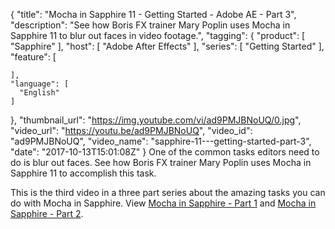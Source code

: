 {
  "title": "Mocha in Sapphire 11 - Getting Started - Adobe AE - Part 3",
  "description": "See how Boris FX trainer Mary Poplin uses Mocha in Sapphire 11 to blur out faces in video footage.",
  "tagging": {
    "product": [
      "Sapphire"
    ],
    "host": [
      "Adobe After Effects"
    ],
    "series": [
      "Getting Started"
    ],
    "feature": [

    ],
    "language": [
      "English"
    ]
  },
  "thumbnail_url": "https://img.youtube.com/vi/ad9PMJBNoUQ/0.jpg",
  "video_url": "https://youtu.be/ad9PMJBNoUQ",
  "video_id": "ad9PMJBNoUQ",
  "video_name": "sapphire-11---getting-started-part-3",
  "date": "2017-10-13T15:01:08Z"
}
One of the common tasks editors need to do is blur out faces. See how Boris FX trainer Mary Poplin uses Mocha in Sapphire 11 to accomplish this task.

This is the third video in a three part series about the amazing tasks you can do with Mocha in Sapphire. View [Mocha in Sapphire - Part 1](/videos/sapphire-11---getting-started-part-1/) and [Mocha in Sapphire - Part 2](/videos/sapphire-11---getting-started-part-2/).
